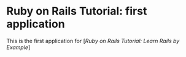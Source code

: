 # Ruby on Rails Tutorial: first application

This is the first application for [*Ruby on Rails Tutorial: Learn Rails by Example*] 
